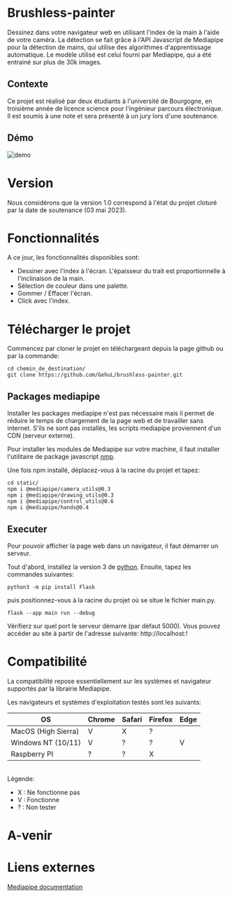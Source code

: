 # Brushless-painter

Dessinez dans votre navigateur web en utilisant l'index de la main à l'aide de votre caméra.
La détection se fait grâce à l'API Javascript de Mediapipe pour la détection de mains, qui utilise des algorithmes 
d'apprentissage automatique. Le modèle utilisé est celui fourni par Mediapipe, qui a été entrainé sur plus de 30k images.

## Contexte

Ce projet est réalisé par deux étudiants à l'université de Bourgogne, en troisième année de licence science pour l'ingénieur parcours électronique. Il est soumis à une note et sera présenté à un jury lors d'une soutenance.

## Démo

![demo](https://user-images.githubusercontent.com/110404104/229896766-30cfb4c3-0fe8-4eb6-901f-79d10e8edfd7.png)

# Version

Nous considérons que la version 1.0 correspond à l'état du projet cloturé par la date de soutenance (03 mai 2023). 
 
# Fonctionnalités

A ce jour, les fonctionnalités disponibles sont:
 - Dessiner avec l'index à l'écran. L'épaisseur du trait est proportionnelle à l'inclinaison de la main.
 - Sélection de couleur dans une palette.
 - Gommer / Effacer l'écran.
 - Click avec l'index.

# Télécharger le projet

Commencez par cloner le projet en téléchargeant depuis la page github ou par la commande:

```
cd chemin_de_destination/
git clone https://github.com/GehuL/brushless-painter.git
```

## Packages mediapipe

Installer les packages mediapipe n'est pas nécessaire mais il permet de réduire le temps de chargement de la page web et de travailler sans internet.
S'ils ne sont pas installés, les scripts mediapipe proviennent d'un CDN (serveur externe).

Pour installer les modules de Mediapipe sur votre machine, il faut installer l'utilitaire de package javascript [nmp](https://docs.npmjs.com/downloading-and-installing-node-js-and-npm).

Une fois npm installé, déplacez-vous à la racine du projet et tapez:
```
cd static/
npm i @mediapipe/camera_utils@0.3
npm i @mediapipe/drawing_utils@0.3
npm i @mediapipe/control_utils@0.6
npm i @mediapipe/hands@0.4
```

## Executer

Pour pouvoir afficher la page web dans un navigateur, il faut démarrer un serveur.

Tout d'abord, installez la version 3 de [python](https://www.python.org/downloads/).
Ensuite, tapez les commandes suivantes:
```
python3 -m pip install Flask
```
puis positionnez-vous à la racine du projet où se situe le fichier main.py.
```
flask --app main run --debug
```
Vérifierz sur quel port le serveur démarre (par défaut 5000).
Vous pouvez accéder au site à partir de l'adresse suivante:
http://localhost:!<port>

# Compatibilité

La compatibilité repose essentiellement sur les systèmes et navigateur supportés par la librairie Mediapipe.

Les navigateurs et systèmes d'exploitation testés sont les suivants:

|         OS          |     Chrome      |     Safari     |    Firefox    |      Edge     |
| ------------------  | --------------  | -------------  | ------------- | ------------- |
| MacOS (High Sierra) |       V         |       X        |      ?        |               |
| Windows NT (10/11)  |       V         |       ?        |      ?        |       V       |
| Raspberry PI        |       ?         |       ?        |      X        |               |

<br> Légende: </br> 

 - X : Ne fonctionne pas
 - V : Fonctionne
 - ? : Non tester

# A-venir

# Liens externes

[Mediapipe documentation](https://developers.google.com/mediapipe/solutions/vision/hand_landmarker)
